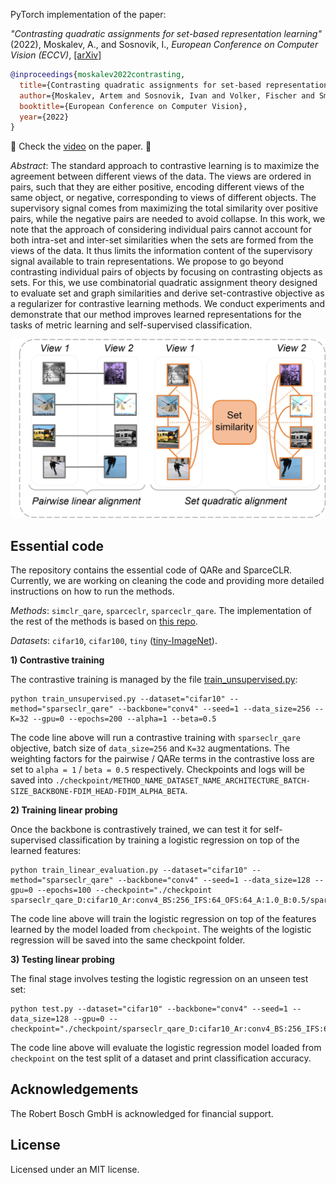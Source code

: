 
PyTorch implementation of the paper:

*"Contrasting quadratic assignments for set-based representation learning"* (2022), Moskalev, A., and Sosnovik, I., *European Conference on Computer Vision (ECCV)*, [[arXiv]](https://arxiv.org/abs/2205.15814)


```bibtex
@inproceedings{moskalev2022contrasting,
  title={Contrasting quadratic assignments for set-based representation learning},
  author={Moskalev, Artem and Sosnovik, Ivan and Volker, Fischer and Smeulders, Arnold},
  booktitle={European Conference on Computer Vision},
  year={2022}
}
```

👾 Check the <a href="https://www.youtube.com/watch?v=-3ajh8VNKIA">video</a> on the paper. 👾

*Abstract*: The standard approach to contrastive learning is to maximize the agreement between different views of the data. The views are ordered in pairs, such that they are either positive, encoding different views of the same object, or negative, corresponding to views of different objects. The supervisory signal comes from maximizing the total similarity over positive pairs, while the negative pairs are needed to avoid collapse. In this work, we note that the approach of considering individual pairs cannot account for both intra-set and inter-set similarities when the sets are formed from the views of the data. It thus limits the information content of the supervisory signal available to train representations. We propose to go beyond contrasting individual pairs of objects by focusing on contrasting objects as sets. For this, we use combinatorial quadratic assignment theory designed to evaluate set and graph similarities and derive set-contrastive objective as a regularizer for contrastive learning methods. We conduct experiments and demonstrate that our method improves learned representations for the tasks of metric learning and self-supervised classification.


<p align="center">
  <img width="550" alt="Contrasting quadratic assignments" src="./etc/qare_moskalev_repo.jpg">
</p>


Essential code
--------------

The repository contains the essential code of QARe and SparceCLR. Currently, we are working on cleaning the code and providing more detailed instructions on how to run the methods.

*Methods*: `simclr_qare`, `sparceclr`, `sparceclr_qare`. The implementation of the rest of the methods is based on [this repo](https://github.com/mpatacchiola/self-supervised-relational-reasoning).

*Datasets*: `cifar10`, `cifar100`, `tiny` ([tiny-ImageNet](http://cs231n.stanford.edu/tiny-imagenet-200.zip)).

**1) Contrastive training**

The contrastive training is managed by the file [train_unsupervised.py](train_unsupervised.py):

```
python train_unsupervised.py --dataset="cifar10" --method="sparseclr_qare" --backbone="conv4" --seed=1 --data_size=256 --K=32 --gpu=0 --epochs=200 --alpha=1 --beta=0.5
```

The code line above will run a contrastive training with `sparseclr_qare` objective, batch size of `data_size=256` and `K=32` augmentations. The weighting factors for the pairwise / QARe terms in the contrastive loss are set to `alpha = 1` / `beta = 0.5` respectively. Checkpoints and logs will be saved into `./checkpoint/METHOD_NAME_DATASET_NAME_ARCHITECTURE_BATCH-SIZE_BACKBONE-FDIM_HEAD-FDIM_ALPHA_BETA`.

**2) Training linear probing**

Once the backbone is contrastively trained, we can test it for self-supervised classification by training a logistic regression on top of the learned features:

```
python train_linear_evaluation.py --dataset="cifar10" --method="sparseclr_qare" --backbone="conv4" --seed=1 --data_size=128 --gpu=0 --epochs=100 --checkpoint="./checkpoint sparseclr_qare_D:cifar10_Ar:conv4_BS:256_IFS:64_OFS:64_A:1.0_B:0.5/sparseclr_qare__cifar10_conv4_seed_1_epoch_200.tar"
```

The code line above will train the logistic regression on top of the features learned by the model loaded from `checkpoint`. The weights of the logistic regression will be saved into the same checkpoint folder.


**3) Testing linear probing**

The final stage involves testing the logistic regression on an unseen test set:

```
python test.py --dataset="cifar10" --backbone="conv4" --seed=1 --data_size=128 --gpu=0 --checkpoint="./checkpoint/sparseclr_qare_D:cifar10_Ar:conv4_BS:256_IFS:64_OFS:64_A:1.0_B:0.5/sparseclr_qare__cifar10_conv4_seed_1_epoch_10_linear_evaluation.tar"
```

The code line above will evaluate the logistic regression model loaded from `checkpoint` on the test split of a dataset and print classification accuracy.


Acknowledgements
-------

The Robert Bosch GmbH is acknowledged for financial support.

License
-------

Licensed under an MIT license.